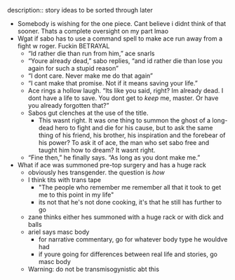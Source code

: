 description:: story ideas to be sorted through later

- Somebody is wishing for the one piece. Cant believe i didnt think of that sooner. Thats a complete oversight on my part lmao
- Wgat if sabo has to use a command spell to make ace run away from a fight w roger. Fuckin BETRAYAL
	- “Id rather die than run from him,” ace snarls
	- “Youre already dead,” sabo replies, “and id rather die than lose you again for such a stupid reason”
	- “I dont care. Never make me do that again”
	- “I cant make that promise. Not if it means saving your life.”
	- Ace rings a hollow laugh. “Its like you said, right? Im already dead. I dont have a life to save. You dont get to *keep* me, master. Or have you already forgotten that?”
	- Sabos gut clenches at the use of the title.
		- This wasnt right. It was one thing to summon the ghost of a long-dead hero to fight and die for his cause, but to ask the same thing of his friend, his brother, his inspiration and the forebear of his power? To ask it of ace, the man who set sabo free and taught him how to dream? It wasnt right.
	- “Fine then,” he finally says. “As long as you dont make me.”
- What if ace was summoned pre-top surgery and has a huge rack
	- obviously hes transgender. the question is *how*
	- I think tits with trans tape
		- "The people who remember me remember all that it took to get me to this point in my life"
		- its not that he's not done cooking, it's that he still has further to go
	- zane thinks either hes summoned with a huge rack or with dick and balls
	- ariel says masc body
		- for narrative commentary, go for whatever body type he wouldve had
		- if youre going for differences between real life and stories, go masc body
	- Warning: do not be transmisogynistic abt this